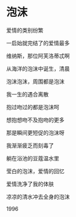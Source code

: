    

# 泡沫

爱情的类别纷繁

一启始就完结了的爱情最多

维纳斯，那位阿芙洛蒂忒啊

从海洋的泡沫中诞生，清晨

泡沫泡沫，周围都是泡沫

我一生的遇合离散

抱过吻过的都是泡沫呵

想抱想吻不及抱吻的更多

那是瞬间更短促的泡沫呀

我渐渐疲乏而刻毒了

躺在浴池的豆蔻温水里

莹白的泡沫，爱情的回忆

爱情洗净了我的体肤

凉凉的清水冲去全身的泡沫

1996